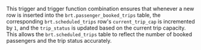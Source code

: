 This trigger and trigger function combination ensures that whenever a new row is inserted into the `brt.passenger_booked_trips` table, the corresponding `brt.scheduled_trips` row's `current_trip_cap` is incremented by `1`, and the `trip_status` is updated based on the current trip capacity. This allows the `brt.scheduled_trips` table to reflect the number of booked passengers and the trip status accurately.